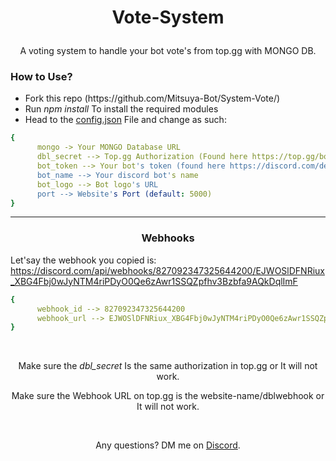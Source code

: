 # <p align="center">Vote-System</p>
<p align="center">A voting system to handle your bot vote's from top.gg with MONGO DB.</p>

### How to Use?
<ul>
  <li>Fork this repo (https://github.com/Mitsuya-Bot/System-Vote/)</li>
  <li>Run <i>npm install</i> To install the required modules</li>
  <li>Head to the <a href="https://github.com/Mitsuya-Bot/System-Vote/blob/main/config.json">config.json</a> File and change as such:</li>
</ul>

```yaml
{
      mongo -> Your MONGO Database URL
      dbl_secret --> Top.gg Authorization (Found here https://top.gg/bot/YOUR-BOT-ID/webhooks
      bot_token --> Your bot's token (found here https://discord.com/developers/applications)
      bot_name --> Your discord bot's name
      bot_logo --> Bot logo's URL
      port --> Website's Port (default: 5000)
}
```
-----

### <p align="center">Webhooks</p>
Let'say the webhook you copied is: https://discord.com/api/webhooks/827092347325644200/EJWOSlDFNRiux_XBG4Fbj0wJyNTM4riPDyO0Qe6zAwr1SSQZpfhv3Bzbfa9AQkDqlImF

 ```yaml
{
       webhook_id --> 827092347325644200
       webhook_url --> EJWOSlDFNRiux_XBG4Fbj0wJyNTM4riPDyO0Qe6zAwr1SSQZpfhv3Bzbfa9AQkDqlImF 
}
```
<br>
<p align="center">Make sure the <i>dbl_secret</i> Is the same authorization in top.gg or It will not work.</p>
<p align="center">Make sure the Webhook URL on top.gg is the website-name/dblwebhook or It will not work.</p>
<br>
<p align="center">Any questions? DM me on <a href="https://discord.com/users/447411230098063362">Discord</a>.</p>
